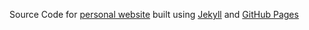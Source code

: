 Source Code for [personal website](https://gmahajanml.github.io/) built using [Jekyll](https://jekyllrb.com/) and [GitHub Pages](https://pages.github.com/)